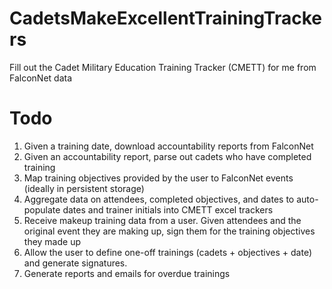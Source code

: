 # CadetsMakeExcellentTrainingTrackers
Fill out the Cadet Military Education Training Tracker (CMETT) for me from FalconNet data

# Todo
1. Given a training date, download accountability reports from FalconNet
2. Given an accountability report, parse out cadets who have completed training
3. Map training objectives provided by the user to FalconNet events (ideally in persistent storage)
4. Aggregate data on attendees, completed objectives, and dates to auto-populate dates and trainer initials into CMETT excel trackers
5. Receive makeup training data from a user. Given attendees and the original event they are making up, sign them for the training objectives they made up
6. Allow the user to define one-off trainings (cadets + objectives + date) and generate signatures.
7. Generate reports and emails for overdue trainings
